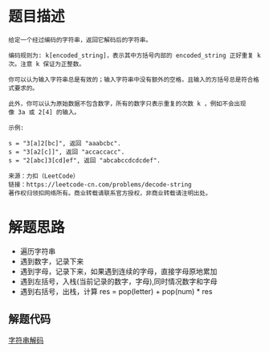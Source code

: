# 题目描述 

```
给定一个经过编码的字符串，返回它解码后的字符串。

编码规则为: k[encoded_string]，表示其中方括号内部的 encoded_string 正好重复 k 次。注意 k 保证为正整数。

你可以认为输入字符串总是有效的；输入字符串中没有额外的空格，且输入的方括号总是符合格式要求的。

此外，你可以认为原始数据不包含数字，所有的数字只表示重复的次数 k ，例如不会出现像 3a 或 2[4] 的输入。

示例:

s = "3[a]2[bc]", 返回 "aaabcbc".
s = "3[a2[c]]", 返回 "accaccacc".
s = "2[abc]3[cd]ef", 返回 "abcabccdcdcdef".

来源：力扣（LeetCode）
链接：https://leetcode-cn.com/problems/decode-string
著作权归领扣网络所有。商业转载请联系官方授权，非商业转载请注明出处。
```

# 解题思路
* 遍历字符串
* 遇到数字，记录下来
* 遇到字母，记录下来，如果遇到连续的字母，直接字母原地累加
* 遇到左括号，入栈(当前记录的数字，字母),同时情况数字和字母
* 遇到右括号，出栈，计算 res = pop(letter)  + pop(num) * res



## 解题代码

[字符串解码](394-my.py)



 
